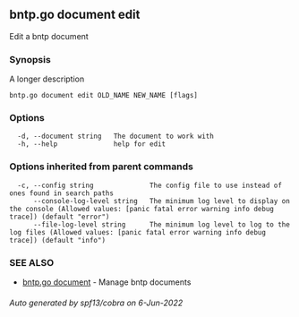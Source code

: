 ## bntp.go document edit

Edit a bntp document

### Synopsis

A longer description

```
bntp.go document edit OLD_NAME NEW_NAME [flags]
```

### Options

```
  -d, --document string   The document to work with
  -h, --help              help for edit
```

### Options inherited from parent commands

```
  -c, --config string              The config file to use instead of ones found in search paths
      --console-log-level string   The minimum log level to display on the console (Allowed values: [panic fatal error warning info debug trace]) (default "error")
      --file-log-level string      The minimum log level to log to the log files (Allowed values: [panic fatal error warning info debug trace]) (default "info")
```

### SEE ALSO

* [bntp.go document](bntp.go_document.md)	 - Manage bntp documents

###### Auto generated by spf13/cobra on 6-Jun-2022
